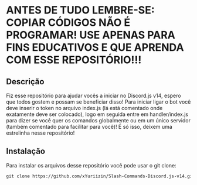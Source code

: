 <h1><strong>ANTES DE TUDO LEMBRE-SE: COPIAR CÓDIGOS NÃO É PROGRAMAR! USE APENAS PARA FINS EDUCATIVOS E QUE APRENDA COM ESSE REPOSITÓRIO!!!</strong></h1>

## Descrição

Fiz esse repositório para ajudar vocês a iniciar no Discord.js v14, espero que todos gostem e possam se beneficiar disso!
Para iniciar ligar o bot você deve inserir o token no arquivo index.js (lá está comentado onde exatamente deve ser colocado), logo em seguida entre em handler/index.js para dizer se você quer os comandos globalmente ou em um único servidor (também comentado para facilitar para você)!
É só isso, deixem uma estrelinha nesse repositório!

## Instalação
Para instalar os arquivos desse repositório você pode usar o git clone:

```md
git clone https://github.com/xYuriizin/Slash-Commands-Discord.js-v14.git
```
